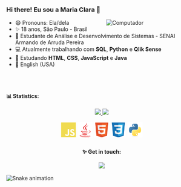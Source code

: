### Hi there! Eu sou a Maria Clara 🌻
<img src="https://media.discordapp.net/attachments/749429025088471083/1076244634990293102/Design_sem_nome.png" min-width="240px" max-width="240px" width="240px" align="right" alt="Computador">

- 😄 Pronouns: Ela/dela
- ✨ 18 anos, São Paulo - Brasil 
- 🌱 Estudante de Análise e Desenvolvimento de Sistemas - SENAI Armando de Arruda Pereira
- 💻 Atualmente trabalhando com  **SQL**, **Python** e **Qlik Sense** 
- 📖 Estudando **HTML**, **CSS**, **JavaScript** e **Java**
- 💬 English (USA)
</div>

##
<br>


#### 📊  Statistics:
<div align="center">
  <a href="https://github.com/clarawox">
    <img height="125em" src="https://github-readme-stats.vercel.app/api?username=clarawox&show_icons=true&theme=dracula&include_commits=true"/>
  </a>

  <a href="https://github.com/clarawox">
    <img height="125em" src="https://github-readme-stats.vercel.app/api/top-langs/?username=clarawox&layout=compact&langs_count=8&theme=dracula"/>
  </a>
  
  <div style="display: inline_block"><br>
  <img align="center" alt="Clara-Js" height="40" width="40" src="https://raw.githubusercontent.com/devicons/devicon/master/icons/javascript/javascript-plain.svg">
  <img align="center" alt="Clara-Java" height="40" width="40" src="https://github.com/devicons/devicon/blob/1119b9f84c0290e0f0b38982099a2bd027a48bf1/icons/java/java-plain.svg">
  <img align="center" alt="Clara-HTML" height="40" width="40" src="https://raw.githubusercontent.com/devicons/devicon/master/icons/html5/html5-original.svg">
  <img align="center" alt="Clara-CSS" height="40" width="40" src="https://raw.githubusercontent.com/devicons/devicon/master/icons/css3/css3-original.svg">
  <img align="center" alt="Clara-Python" height="40" width="40" src="https://raw.githubusercontent.com/devicons/devicon/master/icons/python/python-original.svg">
  </div>
</div>

##

<div align="center">

#### ✨ Get in touch:

<a align="middle" href="https://www.linkedin.com/in/maria-clara-silva-a49b04221" target="_blank"><img src="https://img.shields.io/badge/-LinkedIn-%230077B5?style=for-the-badge&logo=linkedin&logoColor=white" target="_blank"></a> 
</div>

</div>

![Snake animation](https://github.com/clarawox/blob/output/github-contribution-grid-snake.svg)
